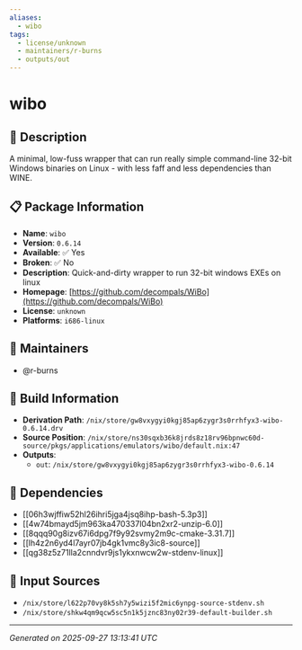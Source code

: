 ```yaml
---
aliases:
  - wibo
tags:
  - license/unknown
  - maintainers/r-burns
  - outputs/out
---
```


# wibo

## 📝 Description

A minimal, low-fuss wrapper that can run really simple command-line
32-bit Windows binaries on Linux - with less faff and less dependencies
than WINE.


## 📋 Package Information

- **Name**: `wibo`
- **Version**: `0.6.14`
- **Available**: ✅ Yes
- **Broken**: ✅ No
- **Description**: Quick-and-dirty wrapper to run 32-bit windows EXEs on linux
- **Homepage**: [https://github.com/decompals/WiBo](https://github.com/decompals/WiBo)
- **License**: `unknown`
- **Platforms**: `i686-linux`
## 👥 Maintainers

- @r-burns


## 🔧 Build Information

- **Derivation Path**: `/nix/store/gw8vxygyi0kgj85ap6zygr3s0rrhfyx3-wibo-0.6.14.drv`
- **Source Position**: `/nix/store/ns30sqxb36k8jrds8z18rv96bpnwc60d-source/pkgs/applications/emulators/wibo/default.nix:47`
- **Outputs**:
  - `out`:  `/nix/store/gw8vxygyi0kgj85ap6zygr3s0rrhfyx3-wibo-0.6.14`

## 🔗 Dependencies

- [[06h3wjffiw52hl26ihri5jga4jsq8ihp-bash-5.3p3]]
- [[4w74bmayd5jm963ka470337l04bn2xr2-unzip-6.0]]
- [[8qqq90g8izv67i6dpg7f9y92svmy2m9c-cmake-3.31.7]]
- [[lh4z2n6yd4l7ayr07jb4gk1vmc8y3ic8-source]]
- [[qg38z5z71lla2cnndvr9js1ykxnwcw2w-stdenv-linux]]

## 📁 Input Sources

- `/nix/store/l622p70vy8k5sh7y5wizi5f2mic6ynpg-source-stdenv.sh`
- `/nix/store/shkw4qm9qcw5sc5n1k5jznc83ny02r39-default-builder.sh`

---
*Generated on 2025-09-27 13:13:41 UTC*
